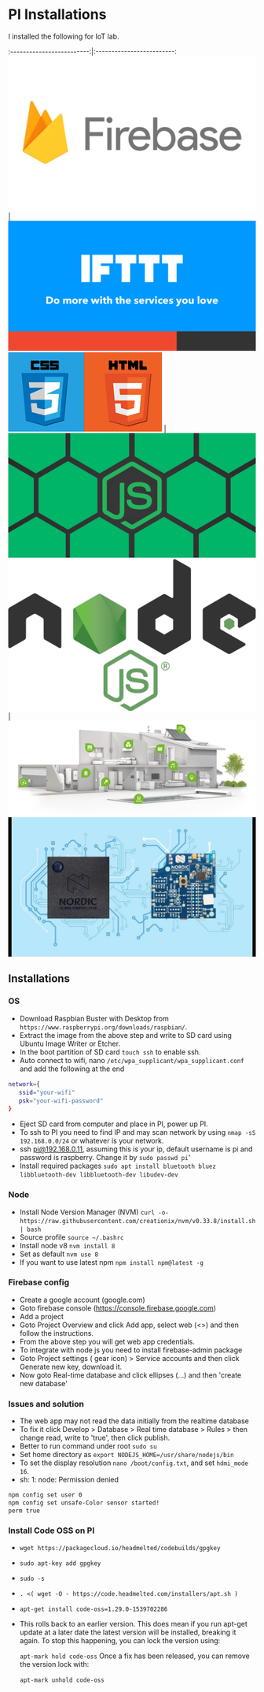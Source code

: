 PI Installations
=====================================


I installed the following for IoT lab.


:-------------------------:|:-------------------------:
![fb](https://github.com/iloveyii/iot-lab/blob/master/images/firebase1.png)  |  ![ifttt](https://github.com/iloveyii/iot-lab/blob/master/images/ifttt1.png)
![fb](https://github.com/iloveyii/iot-lab/blob/master/images/html51.png)  |  ![ifttt](https://github.com/iloveyii/iot-lab/blob/master/images/js1.png)
![fb](https://github.com/iloveyii/iot-lab/blob/master/images/node1.png)  |  ![ifttt](https://github.com/iloveyii/iot-lab/blob/master/images/smarthome.jpg)
![fb](https://github.com/iloveyii/iot-lab/blob/master/images/thingy.jpg)  

## Installations
### OS
  * Download Raspbian Buster with Desktop from `https://www.raspberrypi.org/downloads/raspbian/`.
  * Extract the image from the above step and write to SD card using Ubuntu Image Writer or Etcher.
  * In the boot partition of SD card `touch ssh` to enable ssh.
  * Auto connect to wifi, nano `/etc/wpa_supplicant/wpa_supplicant.conf` and add the following at the end
```bash
network={
   ssid="your-wifi"
   psk="your-wifi-password"
}
``` 
  * Eject SD card from computer and place in PI, power up PI.
  * To ssh to PI you need to find IP and may scan network by using `nmap -sS 192.168.0.0/24` or whatever is your network.
  * ssh pi@192.168.0.11, assuming this is your ip, default username is pi and password is raspberry. Change it by `sudo passwd pi`'
  * Install required packages `sudo apt install bluetooth bluez libbluetooth-dev libbluetooth-dev libudev-dev`
  
  
### Node
  * Install Node Version Manager (NVM)
    `curl -o- https://raw.githubusercontent.com/creationix/nvm/v0.33.8/install.sh | bash`
  * Source profile
    `source ~/.bashrc`
  * Install node v8 `nvm install 8`
  * Set as default `nvm use 8` 
  * If you want to use latest npm `npm install npm@latest -g`
  
     
### Firebase config
  * Create a google account (google.com)
  * Goto firebase console (https://console.firebase.google.com)
  * Add a project
  * Goto Project Overview and click Add app, select web (<>) and then follow the instructions.
  * From the above step you will get web app credentials.
  * To integrate with node js you need to install firebase-admin package
  * Goto Project settings ( gear icon)  > Service accounts and then click Generate new key, download it.
  * Now goto Real-time database and click ellipses (...) and then 'create new database'



### Issues and solution
   * The web app may not read the data initially from the realtime database
   * To fix it click Develop > Database > Real time database > Rules > then change read, write to 'true', then click publish.
   * Better to run command under root `sudo su`
   * Set home directory as `export NODEJS_HOME=/usr/share/nodejs/bin`
   * To set the display resolution `nano /boot/config.txt`, and set `hdmi_mode	16`.
   * sh: 1: node: Permission denied
```
npm config set user 0
npm config set unsafe-Color sensor started! 
perm true
```

### Install Code OSS on PI
   * `wget https://packagecloud.io/headmelted/codebuilds/gpgkey`
   * `sudo apt-key add gpgkey`
   * `sudo -s`
   * `. <( wget -O - https://code.headmelted.com/installers/apt.sh )`
   * `apt-get install code-oss=1.29.0-1539702286`
   * This rolls back to an earlier version. This does mean if you run apt-get update at a later date the latest version will be installed, breaking it again. To stop this happening, you can lock the version using:
     
     `apt-mark hold code-oss`
     Once a fix has been released, you can remove the version lock with:
     
     `apt-mark unhold code-oss`
   
